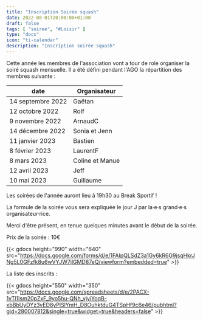 ```yaml
---
title: "Inscription Soirée squash"
date: 2022-08-01T20:00:00+01:00
draft: false
tags: [ "soiree", "#Loisir" ]
type: "docs"
icon: "ti-calendar"
description: "Inscription soirée squash"
---
```


Cette année les membres de l'association vont a tour de role organiser la soiré squash mensuelle. Il a été défini pendant l'AGO la répartition des membres suivante :

| date              | Organisateur     |
|-------------------| -----------------|
| 14 septembre 2022 | Gaëtan           |
| 12 octobre 2022   | Rolf             |
| 9 novembre 2022   | ArnaudC          |
| 14 décembre 2022  | Sonia et Jenn    |
| 11 janvier 2023   | Bastien          |
| 8 février 2023    | LaurentF         |
| 8 mars 2023       | Coline  et Manue |
| 12 avril 2023     | Jeff             |
| 10 mai 2023       | Guillaume        |

Les soirées de l'année auront lieu à 19h30 au Break Sportif !

La formule de la soirée vous sera expliquée le jour J par la·e·s grand·e·s organisateur·rice.

Merci d'être présent, en tenue quelques minutes avant le début de la soirée.

Prix de la soirée : 10€

{{< gdocs height="990" width="640" src="https://docs.google.com/forms/d/e/1FAIpQLSdZ3a1Gy6kR6G9jsqHkrJNg5L0GFzfk8u6wVYJW7jlGMD87eQ/viewform?embedded=true" >}}


La liste des inscrits :

{{< gdocs height="550" width="350" src="https://docs.google.com/spreadsheets/d/e/2PACX-1vTl1Ism20pZxF_9yo5hu-QNh_vjyiYoqB-xbBbUyDYz3vED8yPlSlYmH_D8OuhktduG4TSpHf9c6e46/pubhtml?gid=280007812&single=true&widget=true&headers=false" >}}
